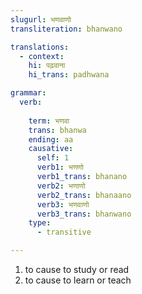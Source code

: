 ```yaml
---
slugurl: भणवाणो
transliteration: bhanwano

translations:
  - context:
    hi: पढ़वाना
    hi_trans: padhwana    

grammar:
  verb:
     
    term: भणवा
    trans: bhanwa
    ending: aa
    causative:
      self: 1
      verb1: भणणो
      verb1_trans: bhanano
      verb2: भणाणो
      verb2_trans: bhanaano
      verb3: भणवाणो
      verb3_trans: bhanwano
    type:
      - transitive

---
```


<word-pos pos="verb">

<word-meanings>

1. to cause to study or read
    <word-synonyms :syns="['वंचवाणो']"></word-synonyms>  
2. to cause to learn or teach
    <word-synonyms :syns="['हिकाणो']"></word-synonyms>  

</word-meanings>

<verb-conj :grammar="grammar" ></verb-conj>

</word-pos>

